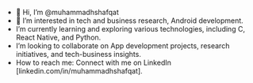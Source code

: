 - 👋 Hi, I’m @muhammadhshafqat
- 👀 I’m interested in tech and business research, Android development.
- I’m currently learning and exploring various technologies, including C, React Native, and Python.
- I’m looking to collaborate on App development projects, research initiatives, and tech-business insights.
- How to reach me: Connect with me on LinkedIn [linkedin.com/in/muhammadhshafqat].
